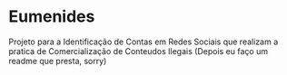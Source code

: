 # Eumenides

Projeto para a Identificação de Contas em Redes Sociais que realizam a pratica de Comercialização de Conteudos Ilegais (Depois eu faço um readme que presta, sorry)

